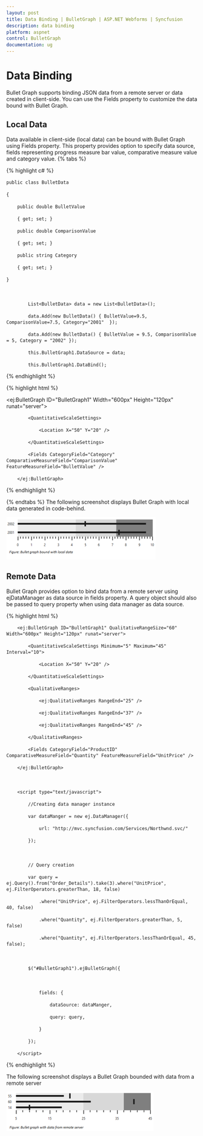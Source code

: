 ```yaml
---
layout: post
title: Data Binding | BulletGraph | ASP.NET Webforms | Syncfusion
description: data binding
platform: aspnet
control: BulletGraph	
documentation: ug
---
```


# Data Binding

Bullet Graph supports binding JSON data from a remote server or data created in client-side. You can use the Fields property to customize the data bound with Bullet Graph.

## Local Data

Data available in client-side (local data) can be bound with Bullet Graph using Fields property. This property provides option to specify data source, fields representing progress measure bar value, comparative measure value and category value. 
{% tabs %}

{% highlight c# %}



    public class BulletData

    {

        public double BulletValue

        { get; set; }

        public double ComparisonValue

        { get; set; }

        public string Category

        { get; set; }	

    }



            List<BulletData> data = new List<BulletData>();

            data.Add(new BulletData() { BulletValue=9.5, ComparisonValue=7.5, Category="2001"  });

            data.Add(new BulletData() { BulletValue = 9.5, ComparisonValue = 5, Category = "2002" });

            this.BulletGraph1.DataSource = data;

            this.BulletGraph1.DataBind();
{% endhighlight %}

{% highlight html %}

<ej:BulletGraph ID="BulletGraph1" Width="600px" Height="120px" runat="server">                        

            <QuantitativeScaleSettings>

                <Location X="50" Y="20" />

            </QuantitativeScaleSettings>

            <Fields CategoryField="Category" ComparativeMeasureField="ComparisonValue" FeatureMeasureField="BulletValue" />

        </ej:BulletGraph>


{% endhighlight %}

{% endtabs %}
The following screenshot displays Bullet Graph with local data generated in code-behind.

![](Data-Binding_images/Data-Binding_img1.png)



## Remote Data

Bullet Graph provides option to bind data from a remote server using ejDataManager as data source in fields property. A query object should also be passed to query property when using data manager as data source.

{% highlight html %}


        <ej:BulletGraph ID="BulletGraph1" QualitativeRangeSize="60" Width="600px" Height="120px" runat="server">                        

            <QuantitativeScaleSettings Minimum="5" Maximum="45" Interval="10">

                <Location X="50" Y="20" />

            </QuantitativeScaleSettings>

            <QualitativeRanges>

                <ej:QualitativeRanges RangeEnd="25" />

                <ej:QualitativeRanges RangeEnd="37" />

                <ej:QualitativeRanges RangeEnd="45" />

            </QualitativeRanges>

            <Fields CategoryField="ProductID" ComparativeMeasureField="Quantity" FeatureMeasureField="UnitPrice" />

        </ej:BulletGraph>



        <script type="text/javascript">

            //Creating data manager instance

            var dataManger = new ej.DataManager({

                url: "http://mvc.syncfusion.com/Services/Northwnd.svc/"

            });



            // Query creation

            var query = ej.Query().from("Order_Details").take(3).where("UnitPrice", ej.FilterOperators.greaterThan, 18, false)

                .where("UnitPrice", ej.FilterOperators.lessThanOrEqual, 40, false)

                .where("Quantity", ej.FilterOperators.greaterThan, 5, false)

                .where("Quantity", ej.FilterOperators.lessThanOrEqual, 45, false);



            $("#BulletGraph1").ejBulletGraph({



                fields: {

                    dataSource: dataManger,

                    query: query,

                }

            });

        </script>

{% endhighlight  %}

The following screenshot displays a Bullet Graph bounded with data from a remote server

![](Data-Binding_images/Data-Binding_img2.png)  



